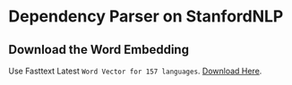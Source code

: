 # Dependency Parser on StanfordNLP


## Download the Word Embedding
Use Fasttext Latest `Word Vector for 157 languages`.
[Download Here](https://dl.fbaipublicfiles.com/fasttext/vectors-crawl/cc.zh.300.vec.gz).

